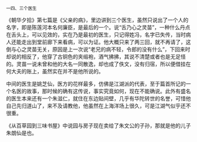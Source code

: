     一四、三个医生 

   《朝华夕拾》第七篇是《父亲的病》，里边讲到三个医生，虽然只说出了一个人的名字，即是陈莲河本名何廉臣，是最后的一个。说“舌乃心之灵苗”，一种什么丹点在舌头上，可以见效的，实在乃是最初的医生，只记得姓冯，名字已失传，当时病人还能走出到堂前廊下来看病，可以为证。他大概只来了两三回，就不再请了，这倒与心之灵苗无关，原因是上一次说“老兄的病不轻，令郎的没有什么”，下回来时却说的相反了，他穿了古铜色的夹缎袍，酒气拂拂，其说不清楚或者也是无足怪的。灵苗一说未曾和他的大名一同散逸，却也成了佚文，没有归宿，所以便借挂在何大夫的账上，虽然实在并不是他所说的。

   中间的医生是姚芝仙，医方的花样最多，仿佛是江湖派的代表，至于篇首所记的一个名医的故事，那时候的确有这传说，事实究竟如何，现在不能确说。此外有盛名的医生本来还有一个朱滋仁，就住在东边贴间壁，几乎有华陀转世的名誉，可惜他自己先归道山了，来不及请教他，他虽然在上海洋场上很久，可是江湖气似乎还不很重。

   《从百草园到三味书屋》中说园与房子现在卖给了朱文公的子孙，那就是他的儿子朱朗仙是也。

